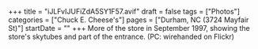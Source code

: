 +++
title = "iJLFvIJUFiZdA5SY1F57.avif"
draft = false
tags = ["Photos"]
categories = ["Chuck E. Cheese's"]
pages = ["Durham, NC (3724 Mayfair St)"]
startDate = ""
+++
More of the store in September 1997, showing the store's skytubes and part of the entrance. (PC: wirehanded on Flickr)
